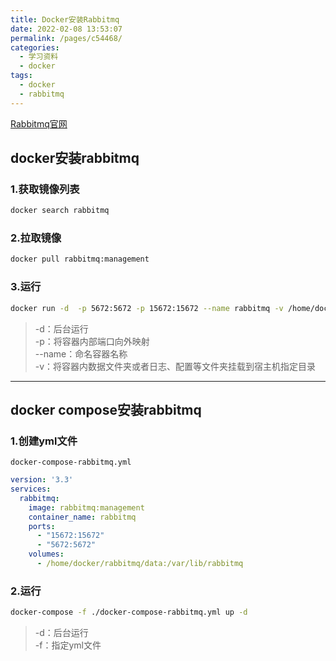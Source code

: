 ```yaml
---
title: Docker安装Rabbitmq
date: 2022-02-08 13:53:07
permalink: /pages/c54468/
categories:
  - 学习资料
  - docker
tags:
  - docker
  - rabbitmq
---
```


[Rabbitmq官网](https://www.rabbitmq.com/)
## docker安装rabbitmq


### 1.获取镜像列表
```sh
docker search rabbitmq
```
### 2.拉取镜像
```sh
docker pull rabbitmq:management
```
### 3.运行
```sh
docker run -d  -p 5672:5672 -p 15672:15672 --name rabbitmq -v /home/docker/rabbitmq/data:/var/lib/rabbitmq rabbitmq:management
```
>-d：后台运行  
-p：将容器内部端口向外映射  
--name：命名容器名称  
-v：将容器内数据文件夹或者日志、配置等文件夹挂载到宿主机指定目录  

---

## docker compose安装rabbitmq

### 1.创建yml文件
`docker-compose-rabbitmq.yml`
```yml
version: '3.3'
services:
  rabbitmq:
    image: rabbitmq:management
    container_name: rabbitmq
    ports:
      - "15672:15672"
      - "5672:5672"
    volumes:
      - /home/docker/rabbitmq/data:/var/lib/rabbitmq
```
### 2.运行
```sh
docker-compose -f ./docker-compose-rabbitmq.yml up -d
```
>-d：后台运行  
-f：指定yml文件  